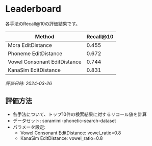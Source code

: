 # Leaderboard

各手法のRecall@10の評価結果です。

| Method | Recall@10 |
|--------|-----------|
| Mora EditDistance | 0.455 |
| Phoneme EditDistance | 0.672 |
| Vowel Consonant EditDistance | 0.744 |
| KanaSim EditDistance | 0.831 |

*評価日時: 2024-03-26*

## 評価方法
- 各手法について、トップ10件の検索結果に対するリコール値を計算
- データセット: soramimi-phonetic-search-dataset
- パラメータ設定:
  - Vowel Consonant EditDistance: vowel_ratio=0.8
  - KanaSim EditDistance: vowel_ratio=0.8 